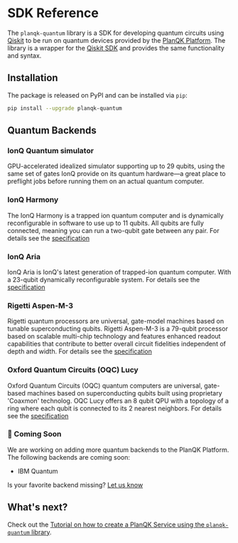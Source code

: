 # SDK Reference

The `planqk-quantum` library is a SDK for developing quantum circuits using [Qiskit](https://pypi.org/project/qiskit) to be run on quantum devices 
provided by the [PlanQK Platform](https://docs.platform.planqk.de).
The library is a wrapper for the [Qiskit SDK](https://github.com/Qiskit/qiskit-metapackage) and provides the same functionality and syntax.

## Installation

The package is released on PyPI and can be installed via `pip`:

```bash
pip install --upgrade planqk-quantum
```

## Quantum Backends

### IonQ Quantum simulator
GPU-accelerated idealized simulator supporting up to 29 qubits,
using the same set of gates IonQ provide on its quantum hardware—a great place to preflight jobs before running them on an actual quantum computer.

### IonQ Harmony
The IonQ Harmony is a trapped ion quantum computer and is dynamically reconfigurable in software to use up to 11 qubits.
All qubits are fully connected, meaning you can run a two-qubit gate between any pair.
For details see the [specification](https://ionq.com/quantum-systems/harmony)

### IonQ Aria
IonQ Aria is IonQ's latest generation of trapped-ion quantum computer. 
With a 23-qubit dynamically reconfigurable system.
For details see the [specification](https://ionq.com/quantum-systems/aria)

### Rigetti Aspen-M-3
Rigetti quantum processors are universal, gate-model machines based on tunable superconducting qubits.
Rigetti Aspen-M-3 is a 79-qubit processor based on scalable multi-chip technology and features enhanced readout capabilities that contribute to better overall circuit fidelities independent of depth and width.
For details see the [specification](https://qcs.rigetti.com/qpus)

### Oxford Quantum Circuits (OQC) Lucy
Oxford Quantum Circuits (OQC) quantum computers are universal, gate-based machines based on superconducting qubits built using proprietary 'Coaxmon' technolog.
OQC Lucy offers an 8 qubit QPU with a topology of a ring where each qubit is connected to its 2 nearest neighbors.
For details see the [specification](https://oxfordquantumcircuits.com/technology)

### :eyes: Coming Soon

We are working on adding more quantum backends to the PlanQK Platform. The following backends are coming soon:

- IBM Quantum

Is your favorite backend missing? [Let us know](https://join.slack.com/t/planqk-platform/shared_invite/zt-1b4899wqr-xqOYLSCr8KqYkREi251NxQ&#41)

## What's next?
Check out the [Tutorial on how to create a PlanQK Service using the `planqk-quantum` library](../../tutorials/tutorial-qiskit.md).